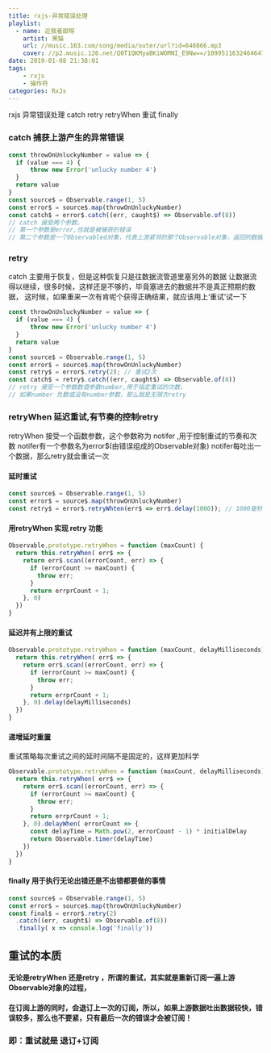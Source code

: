 ```yaml
---
title: rxjs-异常错误处理
playlist:
  - name: 近我者甜呀
    artist: 黑猫
    url: //music.163.com/song/media/outer/url?id=640866.mp3
    cover: //p2.music.126.net/Q0T1QKMyaBKiWOMNI_E9Nw==/109951163246464748.jpg?param=90y90
date: 2019-01-08 21:38:01
tags: 
    - rxjs
    - 操作符
categories: RxJs
---
```


rxjs 异常错误处理
catch
retry retryWhen 重试
finally

<!-- more -->
### catch 捕获上游产生的异常错误
```js
const throwOnUnluckyNumber = value => {
  if (value === 4) {
      throw new Error('unlucky number 4')
  }
  return value
}
const source$ = Observable.range(1, 5)
const error$ = source$.map(throwOnUnluckyNumber)
const catch$ = error$.catch((err, caught$) => Observable.of(8))
// catch 接受两个参数，
// 第一个参数是error,也就是被捕获的错误
// 第二个参数是一个Observabled对象，代表上游紧邻的那个Observable对象，返回的数据会被当恢复现场用的数据传递给下游
```

### retry 
catch 主要用于恢复，但是这种恢复只是往数据流管道里塞另外的数据
让数据流得以继续，很多时候，这样还是不够的，毕竟塞进去的数据并不是真正预期的数据，
这时候，如果重来一次有肯呢个获得正确结果，就应该用上‘重试’试一下
```js
const throwOnUnluckyNumber = value => {
  if (value === 4) {
      throw new Error('unlucky number 4')
  }
  return value
}
const source$ = Observable.range(1, 5)
const error$ = source$.map(throwOnUnluckyNumber)
const retry$ = error$.retry(2); // 重试2次
const catch$ = retry$.catch((err, caught$) => Observable.of(8))
// retry 接受一个参数数值参数number,用于指定重试的次数，
// 如果number 负数或没有number参数，那么就是无限次retry
```

### retryWhen 延迟重试,有节奏的控制retry
retryWhen 接受一个函数参数，这个参数称为 notifer ,用于控制重试的节奏和次数
notifer有一个参数名为error$(由错误组成的Observable对象)
notifer每吐出一个数据，那么retry就会重试一次

#### 延时重试
```js
const source$ = Observable.range(1, 5)
const error$ = source$.map(throwOnUnluckyNumber)
const retry$ = error$.retryWhten(err$ => err$.delay(1000)); // 1000毫秒后延迟开始重试
```

#### 用retryWhen 实现 retry 功能
```js
Observable.prototype.retryWhen = function (maxCount) {
  return this.retryWhen( err$ => {
    return err$.scan((errorCount, err) => {
      if (errorCount >= maxCount) {
        throw err;
      }
      return errprCount + 1;
    }, 0)
  })
}
```

#### 延迟并有上限的重试
```js
Observable.prototype.retryWhen = function (maxCount, delayMilliseconds) {
  return this.retryWhen( err$ => {
    return err$.scan((errorCount, err) => {
      if (errorCount >= maxCount) {
        throw err;
      }
      return errprCount + 1;
    }, 0).delay(delayMilliseconds)
  })
}
```

#### 递增延时重置
重试策略每次重试之间的延时间隔不是固定的，这样更加科学
```js
Observable.prototype.retryWhen = function (maxCount, delayMilliseconds) {
  return this.retryWhen( err$ => {
    return err$.scan((errorCount, err) => {
      if (errorCount >= maxCount) {
        throw err;
      }
      return errprCount + 1;
    }, 0).delayWhen( errorCount => {
      const delayTime = Math.pow(2, errorCount - 1) * initialDelay
      return Observable.timer(delayTime)
    })
  })
}
```

#### finally 用于执行无论出错还是不出错都要做的事情
```js
const source$ = Observable.range(1, 5)
const error$ = source$.map(throwOnUnluckyNumber)
const final$ = error$.retry(2)
  .catch((err, caught$) => Observable.of(8))
  .finally( x => console.log('finally'))
```

## 重试的本质

#### 无论是retryWhen 还是retry ，所谓的重试，其实就是重新订阅一遍上游Observable对象的过程，
#### 在订阅上游的同时，会退订上一次的订阅，所以，如果上游数据吐出数据较快，错误较多，那么也不要紧，只有最后一次的错误才会被订阅！
### 即：重试就是 退订+订阅